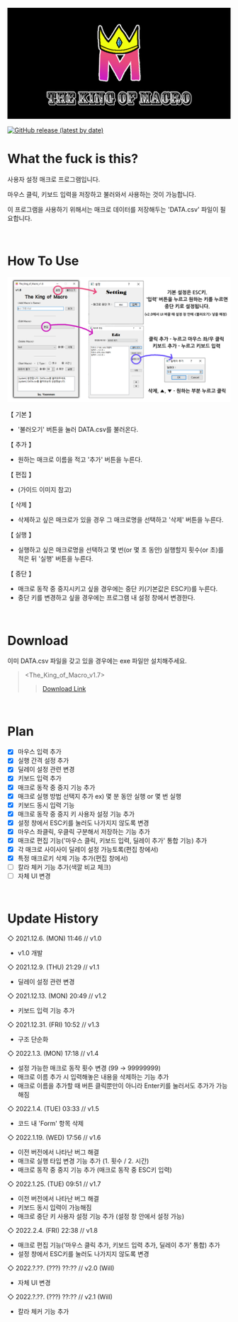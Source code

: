 ![title](/img/KOM_header.png)

<a href = "https://github.com/Yoon-men/The_King_of_Macro/releases/tag/v1.7"><img alt="GitHub release (latest by date)" src="https://img.shields.io/github/v/release/Yoon-men/The_King_of_Macro?color=b461f2&logo=github"></a>

# What the fuck is this?
사용자 설정 매크로 프로그램입니다.

마우스 클릭, 키보드 입력을 저장하고 불러와서 사용하는 것이 가능합니다.

이 프로그램을 사용하기 위해서는 매크로 데이터를 저장해두는 'DATA.csv' 파일이 필요합니다.

<br>

# How To Use
![image](/img/KOM_v1.8_Guide.png)

【 기본 】
- '불러오기' 버튼을 눌러 DATA.csv를 불러온다.

【 추가 】
- 원하는 매크로 이름을 적고 '추가' 버튼을 누른다.

【 편집 】
- (가이드 이미지 참고)

【 삭제 】
- 삭제하고 싶은 매크로가 있을 경우 그 매크로명을 선택하고 '삭제' 버튼을 누른다.

【 실행 】
- 실행하고 싶은 매크로명을 선택하고 몇 번(or 몇 초 동안) 실행할지 횟수(or 초)를 적은 뒤 '실행' 버튼을 누른다.

【 중단 】
- 매크로 동작 중 중지시키고 싶을 경우에는 중단 키(기본값은 ESC키)를 누른다.
- 중단 키를 변경하고 싶을 경우에는 프로그램 내 설정 창에서 변경한다.

<br>

# Download
이미 DATA.csv 파일을 갖고 있을 경우에는 exe 파일만 설치해주세요.
> <The_King_of_Macro_v1.7>
>> <a href = "https://github.com/Yoon-men/The_King_of_Macro/releases/tag/v1.7" target="_blank">Download Link</a>

<br>

# Plan
- [x] 마우스 입력 추가
- [x] 실행 간격 설정 추가
- [x] 딜레이 설정 관련 변경
- [x] 키보드 입력 추가
- [x] 매크로 동작 중 중지 기능 추가
- [x] 매크로 실행 방법 선택지 추가 ex) 몇 분 동안 실행 or 몇 번 실행
- [x] 키보드 동시 입력 기능 
- [x] 매크로 동작 중 중지 키 사용자 설정 기능 추가
- [x] 설정 창에서 ESC키를 눌러도 나가지지 않도록 변경
- [x] 마우스 좌클릭, 우클릭 구분해서 저장하는 기능 추가
- [x] 매크로 편집 기능('마우스 클릭, 키보드 입력, 딜레이 추가' 통합 기능) 추가
- [x] 각 매크로 사이사이 딜레이 설정 가능토록(편집 창에서)
- [x] 특정 매크로키 삭제 기능 추가(편집 창에서)
- [ ] 칼라 체커 기능 추가(색깔 비교 체크)
- [ ] 자체 UI 변경

<br>

# Update History
◇ 2021.12.6. (MON) 11:46 // v1.0
- v1.0 개발

◇ 2021.12.9. (THU) 21:29 // v1.1
- 딜레이 설정 관련 변경

◇ 2021.12.13. (MON) 20:49 // v1.2
- 키보드 입력 기능 추가

◇ 2021.12.31. (FRI) 10:52 // v1.3
- 구조 단순화

◇ 2022.1.3. (MON) 17:18 // v1.4
- 설정 가능한 매크로 동작 횟수 변경 (99 → 99999999)
- 매크로 이름 추가 시 입력해놓은 내용을 삭제하는 기능 추가
- 매크로 이름을 추가할 때 버튼 클릭뿐만이 아니라 Enter키를 눌러서도 추가가 가능해짐

◇ 2022.1.4. (TUE) 03:33 // v1.5
- 코드 내 'Form' 항목 삭제

◇ 2022.1.19. (WED) 17:56 // v1.6
- 이전 버전에서 나타난 버그 해결
- 매크로 실행 타입 변경 기능 추가 (1. 횟수 / 2. 시간)
- 매크로 동작 중 중지 기능 추가 (매크로 동작 중 ESC키 입력)

◇ 2022.1.25. (TUE) 09:51 // v1.7
- 이전 버전에서 나타난 버그 해결
- 키보드 동시 입력이 가능해짐
- 매크로 중단 키 사용자 설정 기능 추가 (설정 창 안에서 설정 가능)

◇ 2022.2.4. (FRI) 22:38 // v1.8
- 매크로 편집 기능('마우스 클릭 추가, 키보드 입력 추가, 딜레이 추가' 통합) 추가
- 설정 창에서 ESC키를 눌러도 나가지지 않도록 변경

◇ 2022.?.??. (???) ??:?? // v2.0 (Will)
- 자체 UI 변경

◇ 2022.?.??. (???) ??:?? // v2.1 (Will)
- 칼라 체커 기능 추가
